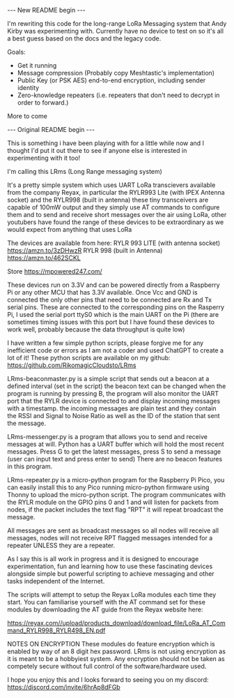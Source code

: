 --- New README begin ---

I'm rewriting this code for the long-range LoRa Messaging system that Andy Kirby was experimenting with.
Currently have no device to test on so it's all a best guess based on the docs and the legacy code.

Goals:
- Get it running
- Message compression (Probably copy Meshtastic's implementation)
- Public Key (or PSK AES) end-to-end encryption, including sender identity
- Zero-knowledge repeaters (i.e. repeaters that don't need to decrypt in order to forward.)

More to come

--- Original README begin ---

This is something i have been playing with for a little while now and I thought I'd put it out there to see if anyone else is interested in experimenting with it too! 

I'm calling this LRms (Long Range messaging system)

It's a pretty simple system which uses UART LoRa transcievers available from the company Reyax, in particular the RYLR993 Lite (with IPEX Antenna socket) and the RYLR998 (built in antenna) these tiny transceivers are capable of 100mW output and they simply use AT commands to configure them and to send and receive short messages over the air using LoRa, other youtubers have found the range of these devices to be extraordinary as we would expect from anything that uses LoRa

The devices are available from here:
RYLR 993 LITE (with antenna socket) https://amzn.to/3zDHwzR
RYLR 998 (built in Antenna) https://amzn.to/462SCKL

Store
https://mpowered247.com/

These devices run on 3.3V and can be powered directly from a Raspberry Pi or any other MCU that has 3.3V available. Once Vcc and GND is connected the only other pins that need to be connected are Rx and Tx serial pins. These are connected to the corresponding pins on the Rasperry Pi, I used the serial port ttyS0 which is the main UART on the Pi (there are sometimes timing issues with this port but I have found these devices to work well, probably because the data throughput is quite low)

I have written a few simple python scripts, please forgive me for any inefficient code or errors as I am not a coder and used ChatGPT to create a lot of it! 
These python scripts are available on my github:
https://github.com/RikomagicCloudsto/LRms

LRms-beaconmaster.py is a simple script that sends out a beacon at a defined interval (set in the script) the beacon text can be changed when the program is running by pressing B, the program will also monitor the UART port that the RYLR device is connected to and display incoming messages with a timestamp. the incoming messages are plain test and they contain the RSSI and Signal to Noise Ratio as well as the ID of the station that sent the message.

LRms-messenger.py is a program that allows you to send and receive messages at will. Python has a UART buffer which will hold the most recent messages. Press G to get the latest messages, press S to send a message (user can input text and press enter to send) There are no beacon features in this program.

LRms-repeater.py is a micro-python program for the Raspberry Pi Pico, you can easily install this to any Pico running micro-python firmware using Thonny to upload the micro-python script.
The program communicates with the RYLR module on the GPIO pins 0 and 1 and will listen for packets from nodes, if the packet includes the text flag "RPT" it will repeat broadcast the message.

All messages are sent as broadcast messages so all nodes will receive all messages, nodes will not receive RPT flagged messages intended for a repeater UNLESS they are a repeater.

As I say this is all work in progress and it is designed to encourage experimentation, fun and learning how to use these fascinating devices alongside simple but powerful scripting to achieve messaging and other tasks independent of the Internet.

The scripts will attempt to setup the Reyax LoRa modules each time they start. You can familiarise yourself with the AT command set for these modules by downloading the AT guide from the Reyax website here:

https://reyax.com//upload/products_download/download_file/LoRa_AT_Command_RYLR998_RYLR498_EN.pdf

NOTES ON ENCRYPTION
These modules do feature encryption which is enabled by way of an 8 digit hex password. LRms is not using encryption as it is meant to be a hobbyiest system. Any encryption should not be taken as competely secure without full control of the software/hardware used.

I hope you enjoy this and I looks forward to seeing you on my discord:
https://discord.com/invite/6hrAp8dFGb
